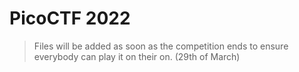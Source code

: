 # PicoCTF 2022

> Files will be added as soon as the competition ends to ensure 
> everybody can play it on their on. (29th of March)
